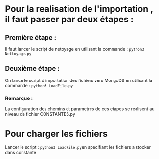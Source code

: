 # Pour la realisation de l'importation , il faut passer par deux étapes :

##  Première étape :

Il faut lancer le script de netoyage en utilisant la commande : `python3 Nettoyage.py`

## Deuxième étape :
On lance le script d'importation des fichiers vers MongoDB en utilisant la commande : `python3 LoadFile.py`

### Remarque :

La configuration des chemins et parametres de ces etapes se realisent au niveau de fichier CONSTANTES.py


# Pour charger les fichiers

Lancer le script : `python3 LoadFile.py`en specifiant les fichiers a stocker dans constante
